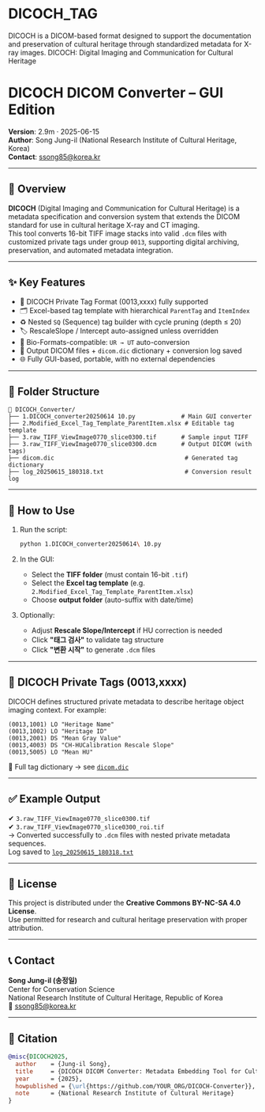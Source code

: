# DICOCH_TAG
DICOCH is a DICOM-based format designed to support the documentation and preservation of cultural heritage through standardized metadata for X-ray images. DICOCH: Digital Imaging and Communication for Cultural Heritage


# DICOCH DICOM Converter – GUI Edition

**Version**: 2.9m · 2025-06-15  
**Author**: Song Jung-il (National Research Institute of Cultural Heritage, Korea)  
**Contact**: ssong85@korea.kr

---

## 📌 Overview

**DICOCH** (Digital Imaging and Communication for Cultural Heritage) is a metadata specification and conversion system that extends the DICOM standard for use in cultural heritage X-ray and CT imaging.  
This tool converts 16-bit TIFF image stacks into valid `.dcm` files with customized private tags under group `0013`, supporting digital archiving, preservation, and automated metadata integration.

---

## ✨ Key Features

- 🧠 DICOCH Private Tag Format (0013,xxxx) fully supported
- 🗂️ Excel-based tag template with hierarchical `ParentTag` and `ItemIndex`
- ♻️ Nested `SQ` (Sequence) tag builder with cycle pruning (depth ≤ 20)
- 🏷️ RescaleSlope / Intercept auto-assigned unless overridden
- 🧪 Bio-Formats-compatible: `UR → UT` auto-conversion
- 💾 Output DICOM files + `dicom.dic` dictionary + conversion log saved
- 🌐 Fully GUI-based, portable, with no external dependencies

---

## 📂 Folder Structure

```
📁 DICOCH_Converter/
├── 1.DICOCH_converter20250614 10.py             # Main GUI converter
├── 2.Modified_Excel_Tag_Template_ParentItem.xlsx # Editable tag template
├── 3.raw_TIFF_ViewImage0770_slice0300.tif       # Sample input TIFF
├── 3.raw_TIFF_ViewImage0770_slice0300.dcm       # Output DICOM (with tags)
├── dicom.dic                                     # Generated tag dictionary
├── log_20250615_180318.txt                       # Conversion result log
```

---

## 🚀 How to Use

1. Run the script:
   ```bash
   python 1.DICOCH_converter20250614\ 10.py
   ```

2. In the GUI:
   - Select the **TIFF folder** (must contain 16-bit `.tif`)
   - Select the **Excel tag template** (e.g. `2.Modified_Excel_Tag_Template_ParentItem.xlsx`)
   - Choose **output folder** (auto-suffix with date/time)

3. Optionally:
   - Adjust **Rescale Slope/Intercept** if HU correction is needed
   - Click **"태그 검사"** to validate tag structure
   - Click **"변환 시작"** to generate `.dcm` files

---

## 🔖 DICOCH Private Tags (0013,xxxx)

DICOCH defines structured private metadata to describe heritage object imaging context. For example:

```
(0013,1001) LO "Heritage Name"
(0013,1002) LO "Heritage ID"
(0013,2001) DS "Mean Gray Value"
(0013,4003) DS "CH-HUCalibration Rescale Slope"
(0013,5005) LO "Mean HU"
```

📄 Full tag dictionary → see [`dicom.dic`](./dicom.dic)

---

## ✅ Example Output

✔ `3.raw_TIFF_ViewImage0770_slice0300.tif`  
✔ `3.raw_TIFF_ViewImage0770_slice0300_roi.tif`  
→ Converted successfully to `.dcm` files with nested private metadata sequences.  
Log saved to [`log_20250615_180318.txt`](./log_20250615_180318.txt)

---

## 📘 License

This project is distributed under the **Creative Commons BY-NC-SA 4.0 License**.  
Use permitted for research and cultural heritage preservation with proper attribution.

---

## 📞 Contact

**Song Jung-il (송정일)**  
Center for Conservation Science  
National Research Institute of Cultural Heritage, Republic of Korea  
📧 ssong85@korea.kr

---

## 🔖 Citation

```bibtex
@misc{DICOCH2025,
  author    = {Jung-il Song},
  title     = {DICOCH DICOM Converter: Metadata Embedding Tool for Cultural Heritage Imaging},
  year      = {2025},
  howpublished = {\url{https://github.com/YOUR_ORG/DICOCH-Converter}},
  note      = {National Research Institute of Cultural Heritage}
}
```
